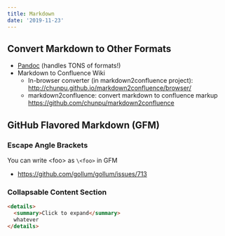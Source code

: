 ```yaml
---
title: Markdown
date: '2019-11-23'
---
```


## Convert Markdown to Other Formats

- [Pandoc](https://pandoc.org/) (handles TONS of formats!)
- Markdown to Confluence Wiki
  - In-browser converter (in markdown2confluence project): http://chunpu.github.io/markdown2confluence/browser/
  - markdown2confluence: convert markdown to confluence markup https://github.com/chunpu/markdown2confluence

## GitHub Flavored Markdown (GFM)

### Escape Angle Brackets

You can write \<foo> as `\<foo>` in GFM

- https://github.com/gollum/gollum/issues/713

### Collapsable Content Section

```html
<details>
  <summary>Click to expand</summary>
  whatever
</details>
```
